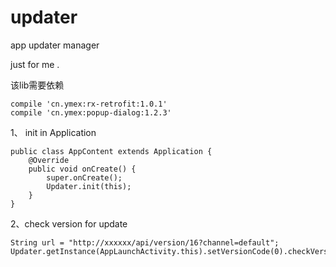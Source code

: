 # updater
app updater manager

just for me .

该lib需要依赖
```
compile 'cn.ymex:rx-retrofit:1.0.1'
compile 'cn.ymex:popup-dialog:1.2.3'

```


1、 init in Application
```
public class AppContent extends Application {
    @Override
    public void onCreate() {
        super.onCreate();
        Updater.init(this);
    }
}
```

2、check version for update

```
String url = "http://xxxxxx/api/version/16?channel=default";
Updater.getInstance(AppLaunchActivity.this).setVersionCode(0).checkVersion(url);
```

